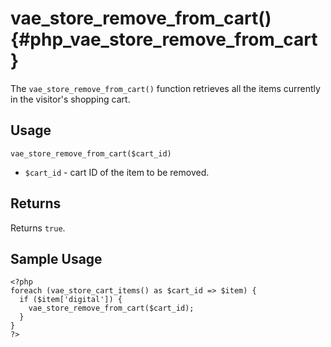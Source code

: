 # vae\_store\_remove\_from\_cart() {#php_vae_store_remove_from_cart}

The `vae_store_remove_from_cart()` function retrieves all the items
currently in the visitor's shopping cart.

## Usage

`vae_store_remove_from_cart($cart_id)`

-   `$cart_id` - cart ID of the item to be removed.

## Returns

Returns `true`.

## Sample Usage

    <?php
    foreach (vae_store_cart_items() as $cart_id => $item) {
      if ($item['digital']) {
        vae_store_remove_from_cart($cart_id);    
      }
    }
    ?>
